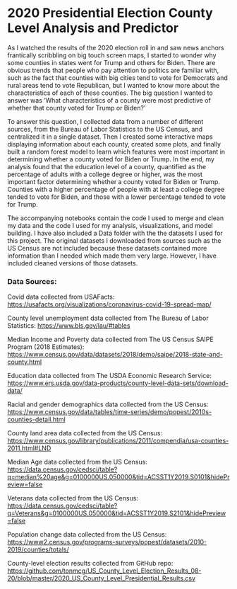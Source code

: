 # 2020 Presidential Election County Level Analysis and Predictor

As I watched the results of the 2020 election roll in and saw news anchors frantically scribbling on big touch screen maps, I started to wonder why some counties in states went for Trump and others for Biden. There are obvious trends that people who pay attention to politics are familiar with, such as the fact that counties with big cities tend to vote for Democrats and rural areas tend to vote Republican, but I wanted to know more about the characteristics of each of these counties. The big question I wanted to answer was ‘What characteristics of a county were most predictive of whether that county voted for Trump or Biden?’
  
To answer this question, I collected data from a number of different sources, from the Bureau of Labor Statistics to the US Census, and centralized it in a single dataset. Then I created some interactive maps displaying information about each county, created some plots, and finally built a random forest model to learn which features were most important in determining whether a county voted for Biden or Trump. In the end, my analysis found that the education level of a county, quantified as the percentage of adults with a college degree or higher, was the most important factor determining whether a county voted for Biden or Trump. Counties with a higher percentage of people with at least a college degree tended to vote for Biden, and those with a lower percentage tended to vote for Trump.

The accompanying notebooks contain the code I used to merge and clean my data and the code I used for my analysis, visualizations, and model building. I have also included a Data folder with the the datasets I used for this project. The original datasets I downloaded from sources such as the US Census are not included because these datasets contained more information than I needed which made them very large. However, I have included cleaned versions of those datasets.

### Data Sources:
Covid data collected from USAFacts: https://usafacts.org/visualizations/coronavirus-covid-19-spread-map/

County level unemployment data collected from The Bureau of Labor Statistics: https://www.bls.gov/lau/#tables

Median Income and Poverty data collected from The US Census SAIPE Program (2018 Estimates): https://www.census.gov/data/datasets/2018/demo/saipe/2018-state-and-county.html

Education data collected from The USDA Economic Research Service: https://www.ers.usda.gov/data-products/county-level-data-sets/download-data/

Racial and gender demographics data collected from the US Census: https://www.census.gov/data/tables/time-series/demo/popest/2010s-counties-detail.html

County land area data collected from the US Census: https://www.census.gov/library/publications/2011/compendia/usa-counties-2011.html#LND

Median Age data collected from the US Census: https://data.census.gov/cedsci/table?q=median%20age&g=0100000US.050000&tid=ACSST1Y2019.S0101&hidePreview=false

Veterans data collected from the US Census: https://data.census.gov/cedsci/table?q=Veterans&g=0100000US.050000&tid=ACSST1Y2019.S2101&hidePreview=false

Population change data collected from the US Census: https://www2.census.gov/programs-surveys/popest/datasets/2010-2019/counties/totals/

County-level election results collected from GitHub repo: https://github.com/tonmcg/US_County_Level_Election_Results_08-20/blob/master/2020_US_County_Level_Presidential_Results.csv
